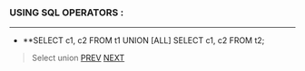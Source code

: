 ### USING SQL OPERATORS :
---
- **SELECT c1, c2 FROM t1 UNION [ALL] SELECT c1, c2 FROM t2;
> Select union
[PREV](https://indeshan.github.io/SQL-Cheat-Sheet/QueryingFromMultipleTables) [NEXT](https://indeshan.github.io/SQL-Cheat-Sheet/)
